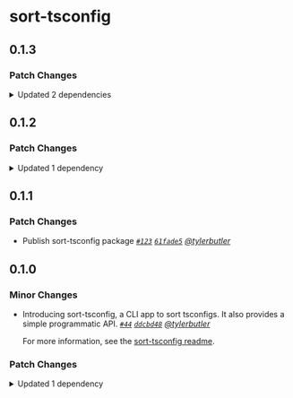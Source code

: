 # sort-tsconfig

## 0.1.3

### Patch Changes

<details><summary>Updated 2 dependencies</summary>

<small>

[`5d688c2`](https://github.com/tylerbutler/tools-monorepo/commit/5d688c20a5f4648ead495ea6d3a4c01430346b2a) [`b894a2d`](https://github.com/tylerbutler/tools-monorepo/commit/b894a2dfd5538247d1a625b423e61b437207f137) [`b894a2d`](https://github.com/tylerbutler/tools-monorepo/commit/b894a2dfd5538247d1a625b423e61b437207f137)

</small>

- `@tylerbu/fundamentals@0.2.0`
- `@tylerbu/cli-api@0.6.0`

</details>

## 0.1.2

### Patch Changes

<details><summary>Updated 1 dependency</summary>

<small>

[`f803610`](https://github.com/tylerbutler/tools-monorepo/commit/f803610f64936c5d49d862b2f4240ea248fe3f76)

</small>

- `@tylerbu/cli-api@0.5.0`

</details>

## 0.1.1

### Patch Changes

- Publish sort-tsconfig package _[`#123`](https://github.com/tylerbutler/tools-monorepo/pull/123) [`61fade5`](https://github.com/tylerbutler/tools-monorepo/commit/61fade577c27a6ad55c79d997eb42ecc0ca9abe9) [@tylerbutler](https://github.com/tylerbutler)_

## 0.1.0

### Minor Changes

- Introducing sort-tsconfig, a CLI app to sort tsconfigs. It also provides a simple programmatic API. _[`#44`](https://github.com/tylerbutler/tools-monorepo/pull/44) [`ddcbd48`](https://github.com/tylerbutler/tools-monorepo/commit/ddcbd48a161d8be666ff537316fa018d8c0b7ad8) [@tylerbutler](https://github.com/tylerbutler)_

  For more information, see the [sort-tsconfig readme](https://github.com/tylerbutler/tools-monorepo/blob/main/packages/sort-tsconfig/README.md).

### Patch Changes

<details><summary>Updated 1 dependency</summary>

<small>

[`cbdec3f`](https://github.com/tylerbutler/tools-monorepo/commit/cbdec3f7b3daa4ec642b44a5de046fff8420f15a) [`d55c982`](https://github.com/tylerbutler/tools-monorepo/commit/d55c982f960b56a79f0e0d35dd9102a25882032f)

</small>

- `@tylerbu/cli-api@0.4.0`

</details>
